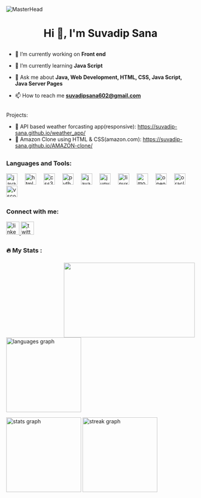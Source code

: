 ![MasterHead](https://user-images.githubusercontent.com/74038190/241765440-80728820-e06b-4f96-9c9e-9df46f0cc0a5.gif)

<h1 align="center">Hi 👋, I'm Suvadip Sana</h1>
<!-- <h3 align="center">A passionate web developer from India</h3> -->

##

- 🔭 I’m currently working on **Front end**

- 🌱 I’m currently learning **Java Script**

- 💬 Ask me about **Java, Web Development, HTML, CSS, Java Script, Java Server Pages**

- 📫 How to reach me **suvadipsana602@gmail.com**


 ##
 Projects:

- 💎  API based weather forcasting app(responsive): https://suvadip-sana.github.io/weather_app/
- 💎  Amazon Clone using HTML & CSS(amazon.com): https://suvadip-sana.github.io/AMAZON-clone/ 



##

<h3 align="left">Languages and Tools:</h3>

<div align="left">
  <img src="https://cdn.jsdelivr.net/gh/devicons/devicon/icons/javascript/javascript-original.svg" height="30" alt="javascript logo"  />
  <img width="12" />
  <img src="https://cdn.jsdelivr.net/gh/devicons/devicon/icons/html5/html5-original.svg" height="30" alt="html5 logo"  />
  <img width="12" />
  <img src="https://cdn.jsdelivr.net/gh/devicons/devicon/icons/css3/css3-original.svg" height="30" alt="css3 logo"  />
  <img width="12" />
  <img src="https://cdn.jsdelivr.net/gh/devicons/devicon/icons/python/python-original.svg" height="30" alt="python logo"  />
  <img width="12" />
  <img src="https://cdn.jsdelivr.net/gh/devicons/devicon/icons/java/java-original.svg" height="30" alt="java logo"  />
  <img width="12" />
  <img src="https://cdn.jsdelivr.net/gh/devicons/devicon/icons/jupyter/jupyter-original.svg" height="30" alt="jupyter logo"  />
  <img width="12" />
  <img src="https://cdn.jsdelivr.net/gh/devicons/devicon/icons/linux/linux-original.svg" height="30" alt="linux logo"  />
  <img width="12" />
  <img src="https://cdn.jsdelivr.net/gh/devicons/devicon/icons/mongodb/mongodb-original.svg" height="30" alt="mongodb logo"  />
  <img width="12" />
  <img src="https://cdn.jsdelivr.net/gh/devicons/devicon/icons/opencv/opencv-original.svg" height="30" alt="opencv logo"  />
  <img width="12" />
  <img src="https://cdn.jsdelivr.net/gh/devicons/devicon/icons/oracle/oracle-original.svg" height="30" alt="oracle logo"  />
  <img width="12" />
  <img src="https://cdn.jsdelivr.net/gh/devicons/devicon/icons/vscode/vscode-original.svg" height="30" alt="vscode logo"  />
</div>

##

<h3 align="left">Connect with me:</h3>

<div align="left">
<!--   <a href="suvadipsana602@gmail.com" target="_blank">
    <img src="https://img.shields.io/static/v1?message=Gmail&logo=gmail&label=&color=D14836&logoColor=white&labelColor=&style=for-the-badge" height="35" alt="gmail logo"  />
  </a> -->
  <a href="https://www.linkedin.com/in/suvadip-sana-b07a14243/" target="_main">
    <img src="https://img.shields.io/static/v1?message=LinkedIn&logo=linkedin&label=&color=0077B5&logoColor=white&labelColor=&style=for-the-badge" height="35" alt="linkedin logo"  />
  </a>
  <a href="https://twitter.com/suvadipsana2" target="_main">
    <img src="https://img.shields.io/static/v1?message=Twitter&logo=twitter&label=&color=1DA1F2&logoColor=white&labelColor=&style=for-the-badge" height="35" alt="twitter logo"  />
  </a>
</div>

##

<h3 align="left">🔥   My Stats :</h3>

###
<img align="right" height="200" width="350" src="https://i.pinimg.com/originals/e4/26/70/e426702edf874b181aced1e2fa5c6cde.gif"  />


<div align="left">
 <p><img src="https://github-readme-stats.vercel.app/api/top-langs?username=Suvadip-sana&locale=en&hide_title=false&layout=compact&card_width=320&langs_count=5&theme=dracula&hide_border=false" height="200" alt="languages graph"  /> </p>
  <p><img src="https://github-readme-stats.vercel.app/api?username=Suvadip-sana&hide_title=false&hide_rank=false&show_icons=true&include_all_commits=true&count_private=true&disable_animations=false&theme=dracula&locale=en&hide_border=false&card_width=340" height="200" alt="stats graph"  />
   <img src="https://streak-stats.demolab.com?user=Suvadip-sana&locale=en&mode=daily&theme=dark&hide_border=false&border_radius=5&order=3&card_width=320" height="200" alt="streak graph"  /> </p>

</div>

##

<!--
<br clear="both">

<img src="https://raw.githubusercontent.com/Suvadip-sana/Suvadip-sana/output/snake.svg" alt="Snake animation" />

###
-->



